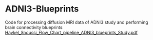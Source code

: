 # ADNI3-Blueprints
Code for processing diffusion MRI data of ADNI3 study and performing brain connectivity blueprints
[Haykel_Snoussi_Flow_Chart_pipeline_ADNI3_blueprints_Study.pdf](https://github.com/H-Snoussi/ADNI3-Blueprints/files/9483123/Haykel_Snoussi_Flow_Chart_pipeline_ADNI3_blueprints_Study.pdf)
